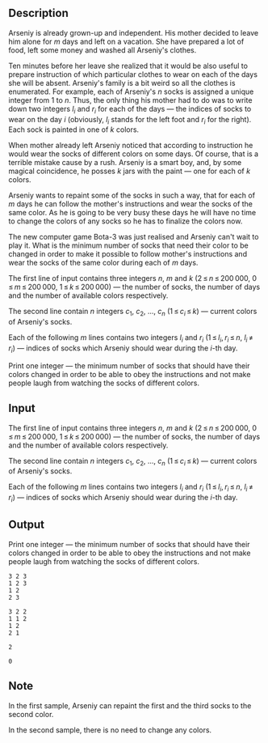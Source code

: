 ## Description

<div><p>Arseniy is already grown-up and independent. His mother decided to leave him alone for <span class="tex-span"><i>m</i></span> days and left on a vacation. She have prepared a lot of food, left some money and washed all Arseniy's clothes. </p><p>Ten minutes before her leave she realized that it would be also useful to prepare instruction of which particular clothes to wear on each of the days she will be absent. Arseniy's family is a bit weird so all the clothes is enumerated. For example, each of Arseniy's <span class="tex-span"><i>n</i></span> socks is assigned a unique integer from <span class="tex-span">1</span> to <span class="tex-span"><i>n</i></span>. Thus, the only thing his mother had to do was to write down two integers <span class="tex-span"><i>l</i><sub class="lower-index"><i>i</i></sub></span> and <span class="tex-span"><i>r</i><sub class="lower-index"><i>i</i></sub></span> for each of the days&nbsp;— the indices of socks to wear on the day <span class="tex-span"><i>i</i></span> (obviously, <span class="tex-span"><i>l</i><sub class="lower-index"><i>i</i></sub></span> stands for the left foot and <span class="tex-span"><i>r</i><sub class="lower-index"><i>i</i></sub></span> for the right). Each sock is painted in one of <span class="tex-span"><i>k</i></span> colors.</p><p>When mother already left Arseniy noticed that according to instruction he would wear the socks of different colors on some days. Of course, that is a terrible mistake cause by a rush. Arseniy is a smart boy, and, by some magical coincidence, he posses <span class="tex-span"><i>k</i></span> jars with the paint&nbsp;— one for each of <span class="tex-span"><i>k</i></span> colors.</p><p>Arseniy wants to repaint some of the socks in such a way, that for each of <span class="tex-span"><i>m</i></span> days he can follow the mother's instructions and wear the socks of the same color. As he is going to be very busy these days he will have no time to change the colors of any socks so he has to finalize the colors now.</p><p>The new computer game Bota-3 was just realised and Arseniy can't wait to play it. What is the minimum number of socks that need their color to be changed in order to make it possible to follow mother's instructions and wear the socks of the same color during each of <span class="tex-span"><i>m</i></span> days.</p></div><div class="input-specification"><p>The first line of input contains three integers <span class="tex-span"><i>n</i></span>, <span class="tex-span"><i>m</i></span> and <span class="tex-span"><i>k</i></span> (<span class="tex-span">2 ≤ <i>n</i> ≤ 200 000</span>, <span class="tex-span">0 ≤ <i>m</i> ≤ 200 000</span>, <span class="tex-span">1 ≤ <i>k</i> ≤ 200 000</span>)&nbsp;— the number of socks, the number of days and the number of available colors respectively.</p><p>The second line contain <span class="tex-span"><i>n</i></span> integers <span class="tex-span"><i>c</i><sub class="lower-index">1</sub></span>, <span class="tex-span"><i>c</i><sub class="lower-index">2</sub></span>, ..., <span class="tex-span"><i>c</i><sub class="lower-index"><i>n</i></sub></span> (<span class="tex-span">1 ≤ <i>c</i><sub class="lower-index"><i>i</i></sub> ≤ <i>k</i></span>)&nbsp;— current colors of Arseniy's socks.</p><p>Each of the following <span class="tex-span"><i>m</i></span> lines contains two integers <span class="tex-span"><i>l</i><sub class="lower-index"><i>i</i></sub></span> and <span class="tex-span"><i>r</i><sub class="lower-index"><i>i</i></sub></span> (<span class="tex-span">1 ≤ <i>l</i><sub class="lower-index"><i>i</i></sub>, <i>r</i><sub class="lower-index"><i>i</i></sub> ≤ <i>n</i></span>, <span class="tex-span"><i>l</i><sub class="lower-index"><i>i</i></sub> ≠ <i>r</i><sub class="lower-index"><i>i</i></sub></span>)&nbsp;— indices of socks which Arseniy should wear during the <span class="tex-span"><i>i</i></span>-th day.</p></div><div class="output-specification"><p>Print one integer&nbsp;— the minimum number of socks that should have their colors changed in order to be able to obey the instructions and not make people laugh from watching the socks of different colors.</p></div>

## Input

<p>The first line of input contains three integers <span class="tex-span"><i>n</i></span>, <span class="tex-span"><i>m</i></span> and <span class="tex-span"><i>k</i></span> (<span class="tex-span">2 ≤ <i>n</i> ≤ 200 000</span>, <span class="tex-span">0 ≤ <i>m</i> ≤ 200 000</span>, <span class="tex-span">1 ≤ <i>k</i> ≤ 200 000</span>)&nbsp;— the number of socks, the number of days and the number of available colors respectively.</p><p>The second line contain <span class="tex-span"><i>n</i></span> integers <span class="tex-span"><i>c</i><sub class="lower-index">1</sub></span>, <span class="tex-span"><i>c</i><sub class="lower-index">2</sub></span>, ..., <span class="tex-span"><i>c</i><sub class="lower-index"><i>n</i></sub></span> (<span class="tex-span">1 ≤ <i>c</i><sub class="lower-index"><i>i</i></sub> ≤ <i>k</i></span>)&nbsp;— current colors of Arseniy's socks.</p><p>Each of the following <span class="tex-span"><i>m</i></span> lines contains two integers <span class="tex-span"><i>l</i><sub class="lower-index"><i>i</i></sub></span> and <span class="tex-span"><i>r</i><sub class="lower-index"><i>i</i></sub></span> (<span class="tex-span">1 ≤ <i>l</i><sub class="lower-index"><i>i</i></sub>, <i>r</i><sub class="lower-index"><i>i</i></sub> ≤ <i>n</i></span>, <span class="tex-span"><i>l</i><sub class="lower-index"><i>i</i></sub> ≠ <i>r</i><sub class="lower-index"><i>i</i></sub></span>)&nbsp;— indices of socks which Arseniy should wear during the <span class="tex-span"><i>i</i></span>-th day.</p>

## Output

<p>Print one integer&nbsp;— the minimum number of socks that should have their colors changed in order to be able to obey the instructions and not make people laugh from watching the socks of different colors.</p>





```input1
3 2 3
1 2 3
1 2
2 3

```




```input2
3 2 2
1 1 2
1 2
2 1

```




```output1
2

```




```output2
0

```



## Note

<p>In the first sample, Arseniy can repaint the first and the third socks to the second color.</p><p>In the second sample, there is no need to change any colors.</p>
